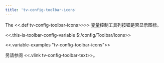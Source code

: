 ```yaml
---
title: 'tv-config-toolbar-icons'
---
```


The <<.def tv-config-toolbar-icons>>>> [变量](Variables)控制工具列按钮是否显示图标。

<<.this-is-toolbar-config-variable $:/config/Toolbar/Icons>>

<<.variable-examples "tv-config-toolbar-icons">>

另请参阅 <<.vlink tv-config-toolbar-text>>。
